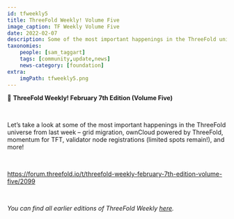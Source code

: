 ```yaml
---
id: tfweekly5
title: ThreeFold Weekly! Volume Five
image_caption: TF Weekly Volume Five
date: 2022-02-07
description: Some of the most important happenings in the ThreeFold universe last week!
taxonomies:
    people: [sam_taggart]
    tags: [community,update,news]
    news-category: [foundation]
extra:
    imgPath: tfweekly5.png
---
```


📰 **ThreeFold Weekly! February 7th Edition (Volume Five)**

<br/>

Let’s take a look at some of the most important happenings in the ThreeFold universe from last week – grid migration, ownCloud powered by ThreeFold, momentum for TFT, validator node registrations (limited spots remain!), and more!

<br/>

https://forum.threefold.io/t/threefold-weekly-february-7th-edition-volume-five/2099

<br/>

*You can find all earlier editions of ThreeFold Weekly [here](https://forum.threefold.io/c/ecosystem-developments/41).*